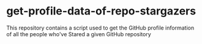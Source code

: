 # get-profile-data-of-repo-stargazers
This repository contains a script used to get the GitHub profile information of all the people who've Stared a given GitHub repository
